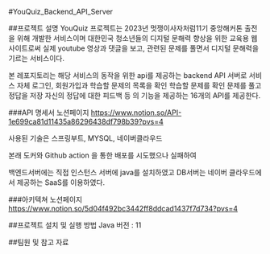 
#YouQuiz_Backend_API_Server
	
##프로젝트 설명
YouQuiz 프로젝트는 2023년 멋쟁이사자처럼11기 중앙해커톤 출전을 위해 개발한 서비스이며
대한민국 청소년들의 디지털 문해력 향상을 위한 교육용 웹사이트로써
실제 youtube 영상과 댓글을 보고, 관련된 문제를 풀면서 디지털 문해력을 기르는 서비스이다.

본 레포지토리는 해당 서비스의 동작을 위한 api를 제공하는 backend API 서버로
서비스 자체 로그인, 회원가입과
학습할 문제의 목록을 확인
학습할 문제를 확인
문제를 풀고 정답을 저장
자신의 정답에 대한 피드백
등 의 기능을 제공하는 16개의 API를 제공한다.

###API 명세서 노션페이지
https://www.notion.so/API-1e699ca81d11435a86296438df798b39?pvs=4

사용된 기술은
스프링부트, MYSQL, 네이버클라우드

본래 도커와 Github action 을 통한 배포를 시도했으나 실패하여

백엔드서버에는
직접 인스턴스 서버에 java를 설치하였고
DB서버는
네이버 클라우드에서 제공하는 SaaS를 이용하였다.
 
###아키텍쳐 노션페이지
https://www.notion.so/5d04f492bc3442ff8ddcad1437f7d734?pvs=4

##프로젝트 설치 및 실행 방법
Java 버전 : 11



##팀원 및 참고 자료
